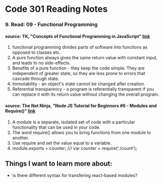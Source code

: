# Code 301 Reading Notes 
### 9. Read: 09 - Functional Programming 

####  source: TK, "Concepts of Functional Programming in JavaScript" [link](https://medium.com/the-renaissance-developer/concepts-of-functional-programming-in-javascript-6bc84220d2aa)

1. functional programming divides parts of software into functions as opposed to classes etc. 
2. A pure function always gives the same return value with constant input, and leads to no side-effects. 
3. Benefits of a pure function - they keep the code simple. They are independent of greater state, so they are less prone to errors that cascade through state.
4. Immutability - an object's state cannot be changed after creation. 
5. Referential transparency - a program is referentially transparent if you can replace it with its return value without changing the overall program. 

#### source: The Net Ninja, "Node JS Tutorial for Beginners #6 - Modules and Require()" [link](https://www.youtube.com/watch?v=xHLd36QoS4k) 

1. A module is a separate, isolated set of code with a particular functionality that can be used in your code. 
2. The word require() allows you to bring functions from one module to another. 
3. Use require and set the value equal to a variable. 
4. module.exports = counter; /// var counter = require('./count'); 

## Things I want to learn more about: 
- Is there different syntax for transfering react-based modules? 